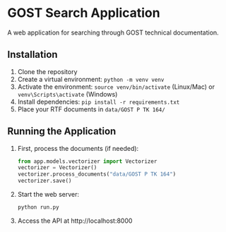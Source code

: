 # GOST Search Application

A web application for searching through GOST technical documentation.

## Installation

1. Clone the repository
2. Create a virtual environment: `python -m venv venv`
3. Activate the environment: `source venv/bin/activate` (Linux/Mac) or `venv\Scripts\activate` (Windows)
4. Install dependencies: `pip install -r requirements.txt`
5. Place your RTF documents in `data/GOST Р ТК 164/`

## Running the Application

1. First, process the documents (if needed):
   ```python
   from app.models.vectorizer import Vectorizer
   vectorizer = Vectorizer()
   vectorizer.process_documents("data/GOST Р ТК 164")
   vectorizer.save()
2. Start the web server:

    ```bash
    python run.py

3. Access the API at http://localhost:8000
